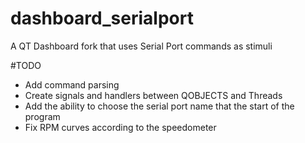 # dashboard_serialport
A QT Dashboard fork that uses Serial Port commands as stimuli

#TODO
- Add command parsing
- Create signals and handlers between QOBJECTS and Threads
- Add the ability to choose the serial port name that the start of the program
- Fix RPM curves according to the speedometer